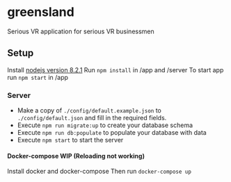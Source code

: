 # greensland
Serious VR application for serious VR businessmen

## Setup
Install [nodejs version 8.2.1](https://nodejs.org/en/)
Run `npm install` in /app and /server
To start app run `npm start` in /app

### Server
* Make a copy of `./config/default.example.json` to `./config/default.json` and fill in the required fields.
* Execute `npm run migrate:up` to create your database schema
* Execute `npm run db:populate` to populate your database with data
* Execute `npm start` to start the server

#### Docker-compose WIP (Reloading not working)
Install docker and docker-compose
Then run `docker-compose up`
